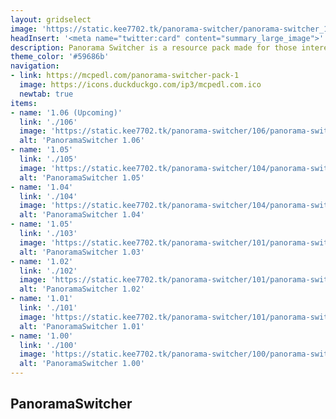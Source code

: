 ```yaml
---
layout: gridselect
image: 'https://static.kee7702.tk/panorama-switcher/panorama-switcher_1.png'
headInsert: '<meta name="twitter:card" content="summary_large_image">'
description: Panorama Switcher is a resource pack made for those interested in revisiting the older panoramas of Minecraft, I've gathered most of the panoramas ever used in Minecraft, and now it's time to share those panoramas with you!
theme_color: '#59686b'
navigation:
- link: https://mcpedl.com/panorama-switcher-pack-1
  image: https://icons.duckduckgo.com/ip3/mcpedl.com.ico
  newtab: true
items:
- name: '1.06 (Upcoming)'
  link: './106'
  image: 'https://static.kee7702.tk/panorama-switcher/106/panorama-switcher_1.png'
  alt: 'PanoramaSwitcher 1.06'
- name: '1.05'
  link: './105'
  image: 'https://static.kee7702.tk/panorama-switcher/104/panorama-switcher_1.png'
  alt: 'PanoramaSwitcher 1.05'
- name: '1.04'
  link: './104'
  image: 'https://static.kee7702.tk/panorama-switcher/104/panorama-switcher_1.png'
  alt: 'PanoramaSwitcher 1.04'
- name: '1.05'
  link: './103'
  image: 'https://static.kee7702.tk/panorama-switcher/101/panorama-switcher_1.png'
  alt: 'PanoramaSwitcher 1.03'
- name: '1.02'
  link: './102'
  image: 'https://static.kee7702.tk/panorama-switcher/101/panorama-switcher_1.png'
  alt: 'PanoramaSwitcher 1.02'
- name: '1.01'
  link: './101'
  image: 'https://static.kee7702.tk/panorama-switcher/101/panorama-switcher_1.png'
  alt: 'PanoramaSwitcher 1.01'
- name: '1.00'
  link: './100'
  image: 'https://static.kee7702.tk/panorama-switcher/100/panorama-switcher_1.png'
  alt: 'PanoramaSwitcher 1.00'
---
```

## PanoramaSwitcher